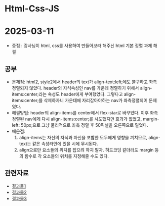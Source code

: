 # Html-Css-JS
# 2025-03-11

* 중점 : 강사님이 html, css를 사용하여 만들어보라 해주신 html 기본 정렬 과제 해결

## 공부
* 문제점: html2, style2에서 header의 text가 align-text:left;에도 불구하고 좌측정렬되지 않았다. header의 자식속성인 nav를 가운데 정렬하기 위해서 align-items:center;라는 속성도 header에게 부여했었다. 그렇다고 align-items:center;를 삭제하자니 가운데에 자리잡아야하는 nav가 좌측정렬되어 문제였다.
* 해결방법: header의 align-items를 center에서 flex-star로 바꾸었다. 이후 좌측 정렬된 nav에게 다시 align-items:center;를 시도했지만 효과가 없었고, margin-left: 50px;으로 그냥 물리적으로 좌측 정렬 후 50픽셀을 오른쪽으로 밀었다.
* 배운점: 
    1. align-items는 자신의 자식과 자신을 포함한 모두에게 영향을 끼치므로, align-text는 같은 속성라인에 있을 시에 무시된다.
    2. align으로만 요소들의 위치를 잡으려 하지 말자. 하드코딩 같더라도 margin 등의 함수로 각 요소들의 위치를 지정해줄 수도 있다.

## 관련자료
* [결과물1](주소)
* [결과물2](주소)
* [결과물3](주소)